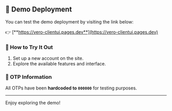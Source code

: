 ## 🚀 Demo Deployment

You can test the demo deployment by visiting the link below:

👉 [**https://vero-clientui.pages.dev**](https://vero-clientui.pages.dev)

### 🧩 How to Try It Out
1. Set up a new account on the site.  
2. Explore the available features and interface.

### 🔐 OTP Information
All OTPs have been **hardcoded to `000000`** for testing purposes.

---
Enjoy exploring the demo!

